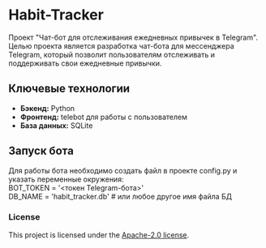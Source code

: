 # Habit-Tracker
Проект "Чат-бот для отслеживания ежедневных привычек в Telegram".
Целью проекта является разработка чат-бота для мессенджера Telegram,
который позволит пользователям отслеживать и поддерживать свои ежедневные привычки.

## Ключевые технологии
- **Бэкенд:** Python
- **Фронтенд:** telebot для работы с пользователем
- **База данных:** SQLite

## Запуск бота
Для работы бота необходимо создать файл в проекте config.py и указать переменные окружения:
</br>BOT_TOKEN = '<токен Telegram-бота>'
</br>DB_NAME = 'habit_tracker.db' # или любое другое имя файла БД

### License
This project is licensed under the [Apache-2.0 license](http://www.apache.org/licenses).